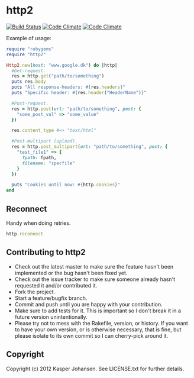 # http2

[![Build Status](https://api.shippable.com/projects/53bd3eef2e23bdcb03c0df9e/badge/master)](https://www.shippable.com/projects/53bd3eef2e23bdcb03c0df9e)
[![Code Climate](https://codeclimate.com/github/kaspernj/http2.png)](https://codeclimate.com/github/kaspernj/http2)
[![Code Climate](https://codeclimate.com/github/kaspernj/http2/coverage.png)](https://codeclimate.com/github/kaspernj/http2)

Example of usage:

```ruby
require "rubygems"
require "http2"

Http2.new(host: "www.google.dk") do |http|
  #Get-request.
  res = http.get("path/to/something")
  puts res.body
  puts "All response-headers: #{res.headers}"
  puts "Specific header: #{res.header("HeaderName")}"

  #Post-request.
  res = http.post(url: "path/to/something", post: {
    "some_post_val" => "some_value"
  })

  res.content_type #=> "text/html"

  #Post-multipart (upload).
  res = http.post_multipart(url: "path/to/something", post: {
    "test_file1" => {
      fpath: fpath,
      filename: "specfile"
    }
  })

  puts "Cookies until now: #{http.cookies}"
end
```


## Reconnect

Handy when doing retries.

```ruby
http.reconnect
```

## Contributing to http2

* Check out the latest master to make sure the feature hasn't been implemented or the bug hasn't been fixed yet.
* Check out the issue tracker to make sure someone already hasn't requested it and/or contributed it.
* Fork the project.
* Start a feature/bugfix branch.
* Commit and push until you are happy with your contribution.
* Make sure to add tests for it. This is important so I don't break it in a future version unintentionally.
* Please try not to mess with the Rakefile, version, or history. If you want to have your own version, or is otherwise necessary, that is fine, but please isolate to its own commit so I can cherry-pick around it.

## Copyright

Copyright (c) 2012 Kasper Johansen. See LICENSE.txt for
further details.
